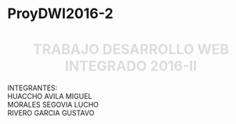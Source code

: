 # ProyDWI2016-2
<h1 style="text-align:center;color:#ddd;">TRABAJO DESARROLLO WEB INTEGRADO 2016-II</h1>
INTEGRANTES:
<br>HUACCHO AVILA MIGUEL
<br>MORALES SEGOVIA LUCHO
<br>RIVERO GARCIA GUSTAVO
